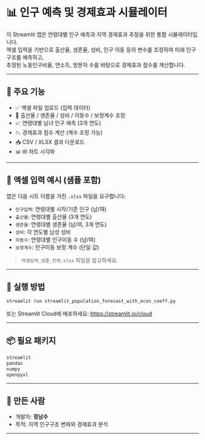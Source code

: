 
# 📊 인구 예측 및 경제효과 시뮬레이터

이 Streamlit 앱은 연령대별 인구 예측과 지역 경제효과 추정을 위한 통합 시뮬레이터입니다.  
엑셀 입력을 기반으로 출산율, 생존율, 성비, 인구 이동 등의 변수를 조정하여 미래 인구 구조를 예측하고,  
추정된 노동인구비율, 연소득, 방문자 수를 바탕으로 경제효과 점수를 계산합니다.

---

## 🔧 주요 기능

- ✅ 엑셀 파일 업로드 (입력 데이터)
- 📝 출산율 / 생존율 / 성비 / 이동수 / 보정계수 조정
- 📈 연령대별 남녀 인구 예측 (3개 연도)
- 📉 경제효과 점수 계산 (계수 조정 가능)
- 📥 CSV / XLSX 결과 다운로드
- 📊 바 차트 시각화

---

## 📁 엑셀 입력 예시 (샘플 포함)

앱은 다음 시트 이름을 가진 `.xlsx` 파일을 요구합니다:

- `인구입력`: 연령대별 시작/기준 인구 (남/여)
- `출산율`: 연령대별 출산율 (3개 연도)
- `생존율`: 연령대별 생존율 (남/여, 3개 연도)
- `성비`: 각 연도별 남성 성비
- `이동수`: 연령대별 인구이동 수 (남/여)
- `보정계수`: 인구이동 보정 계수 (단일 값)

> `엑셀입력_샘플_전체.xlsx` 파일을 참고하세요.

---

## 🚀 실행 방법

```bash
streamlit run streamlit_population_forecast_with_econ_coeff.py
```

또는 Streamlit Cloud에 배포하세요: https://streamlit.io/cloud

---

## 📦 필요 패키지

```txt
streamlit
pandas
numpy
openpyxl
```

---

## 📮 만든 사람

- 개발자: **정남수**
- 목적: 지역 인구구조 변화와 경제효과 분석

---
